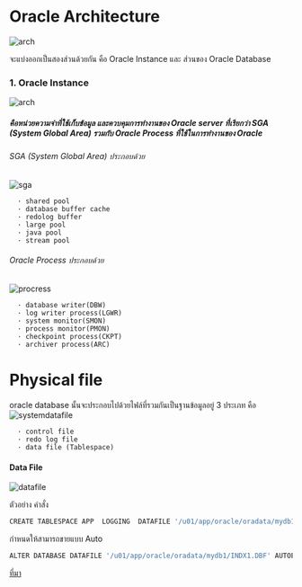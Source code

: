 # Oracle Architecture

![arch](https://github.com/luffa/oracle19c-install/blob/main/image/memory/Screenshot%202567-02-04%20at%2006.23.54.png)

จะแบ่งออกเป็นสองส่วนด้วยกัน คือ Oracle Instance และ ส่วนของ Oracle Database

### 1. Oracle Instance 

![arch](https://github.com/luffa/oracle19c-install/blob/main/image/memory/Screenshot%202567-02-04%20at%2006.23.39.png)

##### คือหน่วยความจำที่ใช้เก็บข้อมูล และควบคุมการทำงานของ Oracle server ที่เรียกว่า SGA (System Global Area) รวมกับ Oracle Process ที่ใช้ในการทำงานของ Oracle
  ###### SGA (System Global Area) ประกอบด้วย

![sga](https://github.com/luffa/oracle19c-install/blob/main/image/memory/Screenshot%202567-02-04%20at%2006.23.24.png)
  
      · shared pool
      · database buffer cache
      · redolog buffer
      · large pool
      · java pool
      · stream pool
  ###### Oracle Process ประกอบด้วย

![procress](https://github.com/luffa/oracle19c-install/blob/main/image/memory/Screenshot%202567-02-04%20at%2006.25.02.png)
  
      · database writer(DBW)
      · log writer process(LGWR)
      · system monitor(SMON)
      · process monitor(PMON)
      · checkpoint process(CKPT)
      · archiver process(ARC)


# Physical file

oracle database นั้นจะประกอบไปด้วยไฟล์ที่รวมกันเป็นฐานข้อมูลอยู่ 3 ประเภท คือ
![systemdatafile](https://github.com/luffa/oracle19c-install/blob/main/image/memory/Screenshot%202567-02-04%20at%2006.26.02.png)


      · control file
      · redo log file
      · data file (Tablespace)

#### Data File

![datafile](https://github.com/luffa/oracle19c-install/blob/main/image/memory/Screenshot%202567-02-04%20at%2006.59.49.png)


ตัวอย่าง คำสั่ง
```sh
CREATE TABLESPACE APP  LOGGING  DATAFILE '/u01/app/oracle/oradata/mydb1/INDX1.DBF' SIZE 1000M EXTENT   MANAGEMENT LOCAL;
```

กำหนดให้สามารถขายแบบ Auto
```sh
ALTER DATABASE DATAFILE '/u01/app/oracle/oradata/mydb1/INDX1.DBF' AUTOEXTEND ON  NEXT 500M MAXSIZE UNLIMITED;
```




[ที่มา](https://www.oracle.com/webfolder/technetwork/tutorials/architecture-diagrams/19/database-technical-architecture.html)
